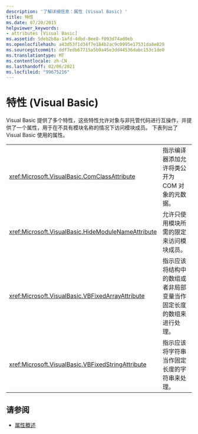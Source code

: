 ```yaml
---
description: '了解详细信息：属性 (Visual Basic) '
title: 特性
ms.date: 07/20/2015
helpviewer_keywords:
- attributes [Visual Basic]
ms.assetid: 5deb2b8a-1afd-4dbd-8ee8-f093d74ad0eb
ms.openlocfilehash: a43d53f1d34f7e184b2ac9c0995e17531da8e829
ms.sourcegitcommit: ddf7edb67715a5b9a45e3dd44536dabc153c1de0
ms.translationtype: MT
ms.contentlocale: zh-CN
ms.lasthandoff: 02/06/2021
ms.locfileid: "99675216"
---
```

# <a name="attributes-visual-basic"></a>特性 (Visual Basic)

Visual Basic 提供了多个特性，这些特性允许对象与非托管代码进行互操作，并提供了一个属性，用于在不具有模块名称的情况下访问模块成员。 下表列出了 Visual Basic 使用的属性。  
  
|||  
|---|---|  
|<xref:Microsoft.VisualBasic.ComClassAttribute>|指示编译器添加允许将类公开为 COM 对象的元数据。|
|<xref:Microsoft.VisualBasic.HideModuleNameAttribute>|允许只使用模块所需的限定来访问模块成员。|
|<xref:Microsoft.VisualBasic.VBFixedArrayAttribute>|指示应该将结构中的数组或者非局部变量当作固定长度的数组来进行处理。|
|<xref:Microsoft.VisualBasic.VBFixedStringAttribute>|指示应该将字符串当作固定长度的字符串来处理。|
  
## <a name="see-also"></a>请参阅

- [属性概述](../programming-guide/concepts/attributes/index.md)
